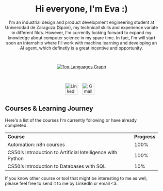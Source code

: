 <div align="center"> 

# Hi everyone, I'm Eva :) 

<p>I'm an industrial design and product development engineering student at Universidad de Zaragoza (Spain), my technicall skills and experience variate in different filds. However, I'm currently looking forward to expand my knowledge about computer science in my spare time. In fact, I'm will start soon an internship where I'll work with machine learning and developing an AI agent, which definetly is a great incentive and opportunity.</p>

&nbsp;

<a href="https://github-readme-stats.vercel.app/api/top-langs/?username=emoliga&layout=compact&theme=dark" target="_blank"> <img src="https://github-readme-stats.vercel.app/api/top-langs/?username=emoliga&layout=compact&theme=dark" alt="Top Languages Graph" height="175" style="max-width: 100%; height: auto; max-height: 175px;"/> </a>

&nbsp; 

<p>
    <a href="https://www.linkedin.com/in/eva-mg" rel="nofollow" target="_blank"><img src="https://skillicons.dev/icons?i=linkedin" alt="LinkedIn" height="40" width="40"/></a>
    &nbsp;&nbsp;
    <a href="mailto:molinereva00@gmail.com?subject=Hello%20From%20GitHub" target="_blank"><img src="https://skillicons.dev/icons?i=gmail" alt="Gmail" height="40" width="40"/></a>
    &nbsp;&nbsp;
</p>

</div>



## Courses & Learning Journey

Here's a list of the courses I'm currently following or have already completed. 

<table>
  <tr>
    <td><strong>Course</strong></td>
    <td><strong>Progress</strong></td>
  </tr>
    <tr>
    <td>Automation: n8n courses</td>
    <td>100%</td>
  </tr>
  <tr>
    <td>CS50’s Introduction to Artificial Intelligence with Python</td>
    <td>100%</td>
  </tr>
  <tr>
    <td>CS50’s Introduction to Databases with SQL</td>
    <td>10%</td>
  </tr>
</table>

<p>If you know other course or tool that might be interesting to me as well, please feel free to send it to me by LinkedIn or email <3.</p>
</a>
&nbsp;
